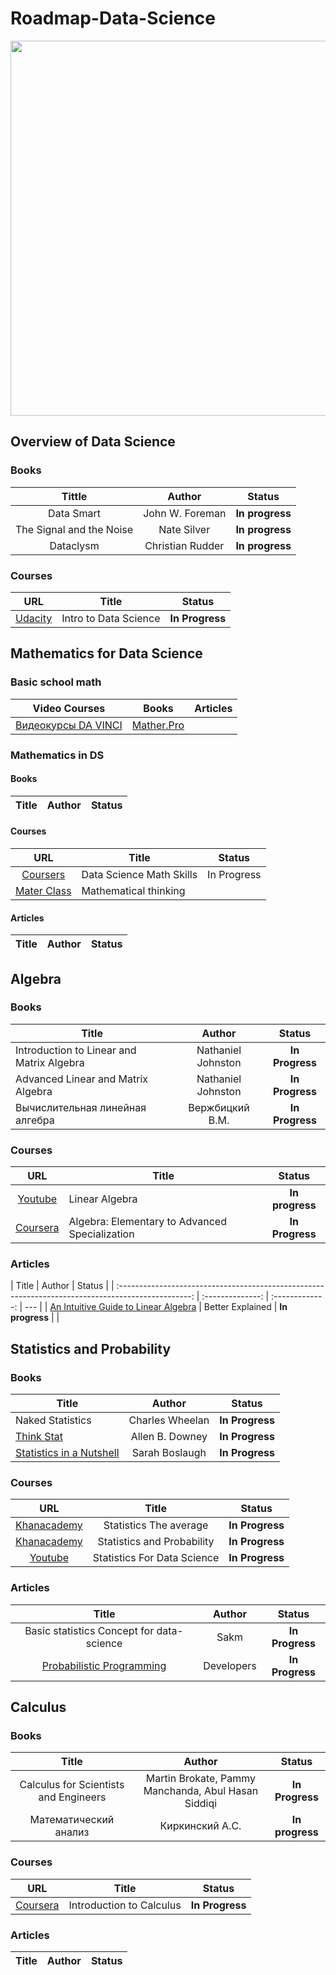 # Roadmap-Data-Science

<p align="center"> 
<img src="https://cdn.searchenginejournal.com/wp-content/uploads/2019/12/when-to-use-data-science-in-seo-5def8e5b1c22c-1520x800.webp" width="600">
</p>

## Overview of Data Science

### Books

|          Tittle          |      Author      |     Status      |
| :----------------------: | :--------------: | :-------------: |
|        Data Smart        | John W. Foreman  | **In progress** |
| The Signal and the Noise |   Nate Silver    | **In progress** |
|        Dataclysm         | Christian Rudder | **In progress** |

### Courses

|                                                                  URL                                                                  | Title                 |     Status      |
| :-----------------------------------------------------------------------------------------------------------------------------------: | --------------------- | :-------------: |
| [Udacity](https://www.udacity.com/course/intro-to-data-science--ud359?source=post_page---------------------------&ref=hackernoon.com) | Intro to Data Science | **In Progress** |

## Mathematics for Data Science

### Basic school math

|                               Video Courses                               |                          Books                          | Articles |
| :-----------------------------------------------------------------------: | :-----------------------------------------------------: | :------: |
| [Видеокурсы DA VINCI](https://www.youtube.com/@da_vinci_center/playlists) | [Mather.Pro](https://mathter.pro/pesochnica/index.html) |

### Mathematics in DS

#### Books

| Title | Author | Status |
| ----- | :----: | :----: |

#### Courses

|                                                                                                                       URL                                                                                                                        | Title                    |   Status    |
| :----------------------------------------------------------------------------------------------------------------------------------------------------------------------------------------------------------------------------------------------: | ------------------------ | :---------: |
|                                                                                         [Coursers](https://www.coursera.org/learn/datasciencemathskills)                                                                                         | Data Science Math Skills | In Progress |
| [Mater Class](https://www.masterclass.com/classes/terence-tao-teaches-mathematical-thinking?irclickid=2gsxzIRloxyNTSdx-YVKw2naUkAw4jTC1Rah0A0&utm_source=impact&utm_medium=affiliate&utm_campaign=&utm_content=1317543&utm_term=2216128&irgwc=1) | Mathematical thinking    |

#### Articles

| Title | Author | Status |
| :---: | :----: | :----: |

## Algebra

### Books

| Title                                     |       Author       |     Status      |
| ----------------------------------------- | :----------------: | :-------------: |
| Introduction to Linear and Matrix Algebra | Nathaniel Johnston | **In Progress** |
| Advanced Linear and Matrix Algebra        | Nathaniel Johnston | **In Progress** |
| Вычислительная линейная алгебра           |  Вержбицкий В.М.   | **In Progress** |

### Courses

|                                                                                                           URL                                                                                                            | Title                                          |     Status      |
| :----------------------------------------------------------------------------------------------------------------------------------------------------------------------------------------------------------------------: | ---------------------------------------------- | :-------------: |
|                                                                   [Youtube](https://www.youtube.com/playlist?list=PLBh2i93oe2quLc5zaxD0WHzQTGrXMwAI6)                                                                    | Linear Algebra                                 | **In progress** |
| [Coursera](https://www.coursera.org/specializations/algebra-elementary-to-advanced?irclickid=2gsxzIRloxyNTSdx-YVKw2naUkAw4Byy1Rah0A0&irgwc=1&utm_medium=partners&utm_source=impact&utm_campaign=2216128&utm_content=b2c) | Algebra: Elementary to Advanced Specialization | **In Progress** |

### Articles

|                                               Title                                                |      Author      |     Status      |
| :------------------------------------------------------------------------------------------------: | :--------------: | :-------------: | --- |
| [An Intuitive Guide to Linear Algebra](https://betterexplained.com/articles/linear-algebra-guide/) | Better Explained | **In progress** |     |

## Statistics and Probability

### Books

| Title                                                                                                                                                |     Author      |     Status      |
| ---------------------------------------------------------------------------------------------------------------------------------------------------- | :-------------: | :-------------: |
| Naked Statistics                                                                                                                                     | Charles Wheelan | **In Progress** |
| [Think Stat](https://greenteapress.com/thinkstats/thinkstats.pdf)                                                                                    | Allen B. Downey | **In Progress** |
| [Statistics in a Nutshell](https://bookshop.org/p/books/statistics-in-a-nutshell-a-desktop-quick-reference-sarah-boslaugh/7850307?ean=9781449316822) | Sarah Boslaugh  | **In Progress** |

### Courses

|                                         URL                                         |            Title            |     Status      |
| :---------------------------------------------------------------------------------: | :-------------------------: | :-------------: |
|       [Khanacademy](https://www.youtube.com/playlist?list=PL1328115D3D8A2566)       |   Statistics The average    | **In Progress** |
|       [Khanacademy](https://www.khanacademy.org/math/statistics-probability)        | Statistics and Probability  | **In Progress** |
| [Youtube](https://www.youtube.com/playlist?list=PLqzoL9-eJTNBZDG8jaNuhap1C9q6VHyVa) | Statistics For Data Science | **In Progress** |

### Articles

|                                                            Title                                                            |   Author   |     Status      |
| :-------------------------------------------------------------------------------------------------------------------------: | :--------: | :-------------: |
|                                          Basic statistics Concept for data-science                                          |    Sakm    | **In Progress** |
| [Probabilistic Programming](https://github.com/CamDavidsonPilon/Probabilistic-Programming-and-Bayesian-Methods-for-Hackers) | Developers | **In Progress** |

## Calculus

### Books

|                 Title                 |                       Author                        |     Status      |
| :-----------------------------------: | :-------------------------------------------------: | :-------------: |
| Calculus for Scientists and Engineers | Martin Brokate, Pammy Manchanda, Abul Hasan Siddiqi | **In Progress** |
|         Математический анализ         |                   Киркинский А.С.                   | **In progress** |

### Courses

|                                                                                                   URL                                                                                                    |          Title           |     Status      |
| :------------------------------------------------------------------------------------------------------------------------------------------------------------------------------------------------------: | :----------------------: | :-------------: |
| [Coursera](https://www.coursera.org/learn/introduction-to-calculus?irclickid=2gsxzIRloxyNTSdx-YVKw2naUkAw4GUy1Rah0A0&irgwc=1&utm_medium=partners&utm_source=impact&utm_campaign=2216128&utm_content=b2c) | Introduction to Calculus | **In Progress** |

### Articles

| Title | Author | Status |
| :---: | :----: | :----: |
